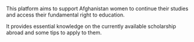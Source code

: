 This platform aims to support Afghanistan women to continue their studies and access their fundamental right to education. 

It provides essential knowledge on the currently available scholarship abroad and some tips to apply to them.  
